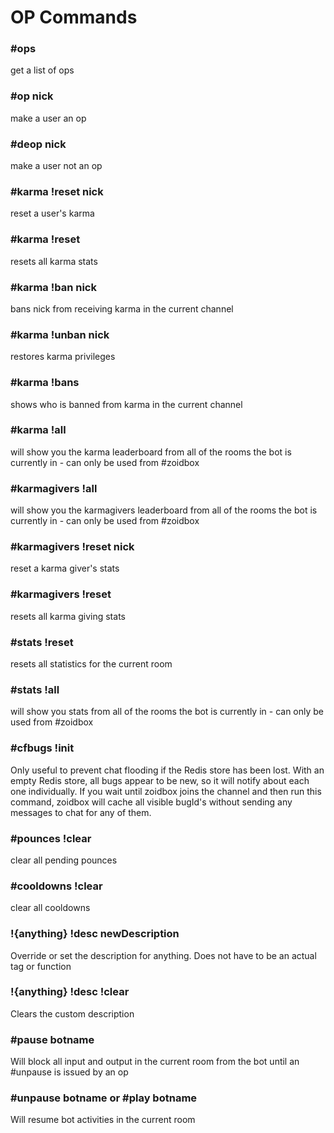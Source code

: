# OP Commands

### #ops

get a list of ops

### #op nick

make a user an op

### #deop nick

make a user not an op

### #karma !reset nick

reset a user's karma

### #karma !reset

resets all karma stats

### #karma !ban nick

bans nick from receiving karma in the current channel

### #karma !unban nick

restores karma privileges

### #karma !bans

shows who is banned from karma in the current channel

### #karma !all

will show you the karma leaderboard from all of the rooms the bot is currently in - can only be used from #zoidbox

### #karmagivers !all

will show you the karmagivers leaderboard from all of the rooms the bot is currently in - can only be used from #zoidbox

### #karmagivers !reset nick

reset a karma giver's stats

### #karmagivers !reset

resets all karma giving stats

### #stats !reset

resets all statistics for the current room

### #stats !all

will show you stats from all of the rooms the bot is currently in - can only be used from #zoidbox

### #cfbugs !init

Only useful to prevent chat flooding if the Redis store has been lost. With an empty Redis store, all bugs appear to be new, so it will notify about each one individually. If you wait until zoidbox joins the channel and then run this command, zoidbox will cache all visible bugId's without sending any messages to chat for any of them.

### #pounces !clear

clear all pending pounces

### #cooldowns !clear

clear all cooldowns

### !{anything} !desc newDescription

Override or set the description for anything.  Does not have to be an actual tag or function

### !{anything} !desc !clear

Clears the custom description

### #pause botname

Will block all input and output in the current room from the bot until an #unpause is issued by an op

### #unpause botname or #play botname

Will resume bot activities in the current room
